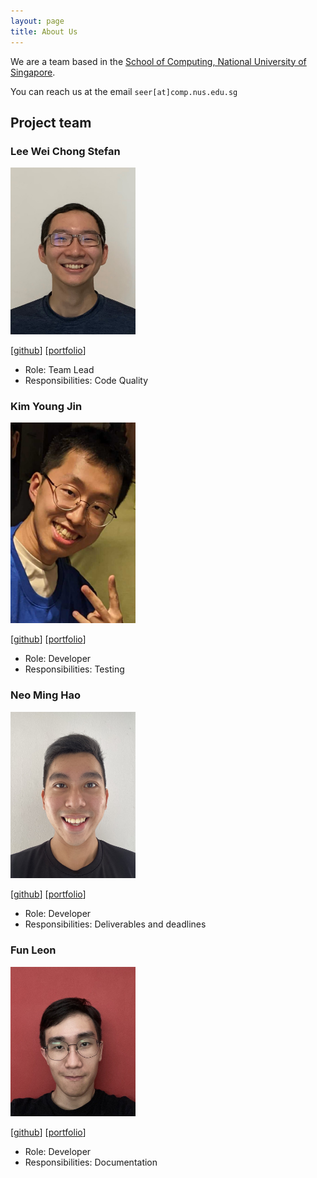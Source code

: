 ```yaml
---
layout: page
title: About Us
---
```


We are a team based in the [School of Computing, National University of Singapore](http://www.comp.nus.edu.sg).

You can reach us at the email `seer[at]comp.nus.edu.sg`

## Project team

### Lee Wei Chong Stefan

<img src="images/rexcyrio.png" width="200px">

[[github](https://github.com/rexcyrio)]
[[portfolio](team/rexcyrio.md)]

* Role: Team Lead
* Responsibilities: Code Quality

### Kim Young Jin

<img src="images/jugheadjones10.png" width="200px">

[[github](http://github.com/jugheadjones10)]
[[portfolio](team/jugheadjones10.md)]

* Role: Developer
* Responsibilities: Testing

### Neo Ming Hao

<img src="images/minosx31.png" width="200px">

[[github](http://github.com/minosx31)] [[portfolio](team/minosx31.md)]

* Role: Developer
* Responsibilities: Deliverables and deadlines

### Fun Leon

<img src="images/niekis.png" width="200px">

[[github](http://github.com/niekis)]
[[portfolio](team/niekis.md)]

* Role: Developer
* Responsibilities: Documentation
